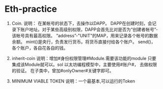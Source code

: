 # Eth-practice
1. Coin.
说明： 在某帐号的状态下，去操作以DAPP。 DAPP在创建时刻，会记录下账户地址。对于某些高级别权限，DAPP会首先比对是否为“创建者帐号”-该帐号具有最高权限。
“address”-"UNIT"的MAP，用来记录各个帐号的数据余额。
mint()是央行，负责发行货币。将货币直接付给各个账户。
send()，各个账户，各自花各自的钱。

2. inherit-coin
说明：增加#身份权限管理#Module.需要该功能的module 只要集成该Module就可以。sol 以太坊编程模型中，主要使用#账户#， 去做权限的验证。
在子类中，曾加#onlyOwner#关键字即可。

3. MINIMUM VIABLE TOKEN
说明：一个最基本,可以运行的Token
